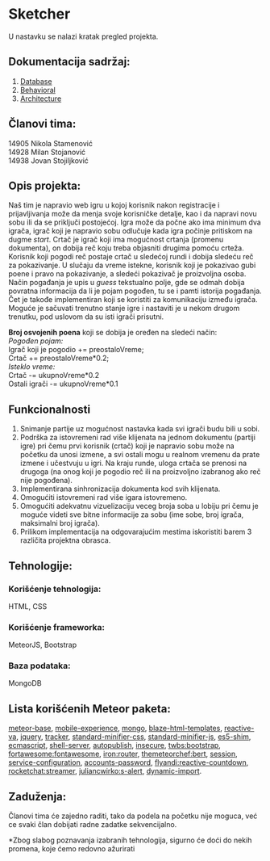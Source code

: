 # Sketcher

U nastavku se nalazi kratak pregled projekta.


## Dokumentacija sadržaj:
1. [Database](Architecture/Database.md)
2. [Behavioral](Architecture/Behavioral.md)
3. [Architecture](Architecture/Architecture.md)


## Članovi tima:
14905 Nikola Stamenović</br>
14928 Milan Stojanović</br>
14938 Jovan Stojiljković</br>

## Opis projekta:
Naš tim je napravio web igru u kojoj korisnik nakon registracije i prijavljivanja može da menja svoje korisničke detalje, kao i da napravi novu sobu ili da se priključi postojećoj. Igra može da počne ako ima minimum dva igrača, igrač koji je napravio sobu odlučuje kada igra počinje pritiskom na dugme *start*. Crtač je igrač koji ima mogućnost crtanja (promenu dokumenta), on dobija reč koju treba objasniti drugima pomoću crteža. Korisnik koji pogodi reč postaje crtač u sledećoj rundi i dobija sledeću reč za pokazivanje. U slučaju da vreme istekne, korisnik koji je pokazivao gubi poene i pravo na pokazivanje, a sledeći pokazivač je proizvoljna osoba. Način pogađanja je upis u *guess* tekstualno polje, gde se odmah dobija povratna informacija da li je pojam pogođen, tu se i pamti istorija pogađanja. Čet je takođe implementiran koji se koristiti za komunikaciju između igrača.</br>
Moguće je sačuvati trenutno stanje igre i nastaviti je u nekom drugom trenutku, pod uslovom da su isti igrači prisutni. <br/>


<b>Broj osvojenih poena</b> koji se dobija je oređen na sledeći način: <br/>
*Pogođen pojam:*<br/> 
Igrač koji je pogodio += preostaloVreme; <br/>
Crtač += preostaloVreme\*0.2;<br/>
*Isteklo vreme:*<br/>
Crtač -= ukupnoVreme\*0.2<br/>
Ostali igrači -= ukupnoVreme\*0.1<br/>


## Funkcionalnosti
1. Snimanje partije uz mogućnost nastavka kada svi igrači budu bili u sobi.<br/>
2. Podrška za istovremeni rad više klijenata na jednom dokumentu (partiji igre) pri čemu prvi korisnik (crtač) koji je napravio sobu može na početku da unosi izmene, a svi ostali mogu u realnom vremenu da prate izmene i učestvuju u igri. Na kraju runde, uloga crtača se prenosi na drugoga (na onog koji je pogodio reč ili na proizvoljno izabranog ako reč nije pogođena).<br/>
3. Implementirana sinhronizacija dokumenta kod svih klijenata.<br/>
4. Omogućiti istovremeni rad više igara istovremeno.<br/>
5. Omogućiti adekvatnu vizuelizaciju veceg broja soba u lobiju pri čemu je moguće videti sve bitne informacije za sobu (ime sobe, broj igrača, maksimalni broj igrača).<br/>
6.  Prilikom implementacija na odgovarajućim mestima iskoristiti barem 3 različita projektna obrasca.<br/>


## Tehnologije:
### Korišćenje tehnologija: 
HTML, CSS
### Korišćenje frameworka: 
MeteorJS, Bootstrap
### Baza podataka: 
MongoDB

## Lista korišćenih Meteor paketa:
<a href="https://atmospherejs.com/meteor/meteor-base">meteor-base</a>,
<a href="https://atmospherejs.com/meteor/mobile-experience">mobile-experience</a>,
<a href="https://atmospherejs.com/meteor/mongo">mongo</a>, 
<a href="https://atmospherejs.com/meteor/blaze-html-templates">blaze-html-templates</a>, 
<a href="https://atmospherejs.com/meteor/reactive-var">reactive-va</a>, 
<a href="https://atmospherejs.com/meteor/jquery">jquery</a>, 
<a href="https://atmospherejs.com/meteor/tracker">tracker</a>, 
<a href="https://atmospherejs.com/meteor/standard-minifier-css">standard-minifier-css</a>, 
<a href="https://atmospherejs.com/meteor/standard-minifier-js">standard-minifier-js</a>, 
<a href="https://atmospherejs.com/meteor/es5-shim">es5-shim</a>, 
<a href="https://atmospherejs.com/meteor/ecmascript">ecmascript</a>, 
<a href="https://atmospherejs.com/meteor/shell-server">shell-server</a>, 
<a href="https://atmospherejs.com/meteor/autopublish">autopublish</a>, 
<a href="https://atmospherejs.com/meteor/insecure">insecure</a>, 
<a href="https://atmospherejs.com/twbs/bootstrap">twbs:bootstrap</a>, 
<a href="https://atmospherejs.com/fortawesome/fontawesome">fortawesome:fontawesome</a>, 
<a href="https://atmospherejs.com/iron/router">iron:router</a>, 
<a href="https://atmospherejs.com/themeteorchef/bert">themeteorchef:bert</a>, 
<a href="https://atmospherejs.com/meteor/session">session</a>, 
<a href="https://atmospherejs.com/meteor/service-configuration">service-configuration</a>, 
<a href="https://atmospherejs.com/meteor/accounts-password">accounts-password</a>, 
<a href="https://atmospherejs.com/flyandi/reactive-countdown">flyandi:reactive-countdown</a>, 
<a href="https://atmospherejs.com/rocketchat/streamer">rocketchat:streamer</a>,
<a href="https://atmospherejs.com/juliancwirko/s-alert">juliancwirko:s-alert</a>, 
<a href="https://atmospherejs.com/meteor/dynamic-import">dynamic-import</a>. 

## Zaduženja: 
Članovi tima će zajedno raditi, tako da podela na početku nije moguca, već ce svaki član dobijati radne zadatke sekvencijalno.


*Zbog slabog poznavanja izabranih tehnologija, sigurno će doći do nekih promena, koje ćemo redovno ažurirati
